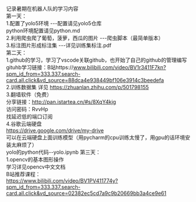 记录暑期在机器人队的学习内容  
第一天：  
1.配置了yolo5环境 ---配置请见yolo5仓库  
python环境配置请见python.md  
2.利用爬虫爬了葡萄，菠萝，西瓜的图片 ---爬虫脚本（最简单版本）  
3.标注图片形成标注集 ---详见训练集标注.pdf  
第二天：  
1.github的学习，学习了vscode关联github，也开始了自己的github的管理编写   
gituhb学习链接：B站https://www.bilibili.com/video/BV1r3411F7kn?spm_id_from=333.337.search-card.all.click&vd_source=88dca4e938449bf106e3914c3beedefa  
2.训练数据集  详见 https://zhuanlan.zhihu.com/p/501798155  
3.翻墙软件（免费）  
分享链接：http://pan.istartea.cn/#s/8XqY4kjg  
访问密码：RvvHp  
找延迟低的端口订阅  
4.谷歌云端硬盘  
https://drive.google.com/drive/my-drive  
可以在云端硬盘上面训练模型（用pycharm的cpu训练太慢了，用gpu的话环境安装太麻烦了）  
yolo的python代码--yolo.ipynb
第三天：  
1.opencv的基本图形操作  
学习详见opencv中文文档  
B站推荐课程：  
https://www.bilibili.com/video/BV1PV411774y?spm_id_from=333.337.search-card.all.click&vd_source=02382ec5cd7a9c9b20669bb3a4ce9e61  

